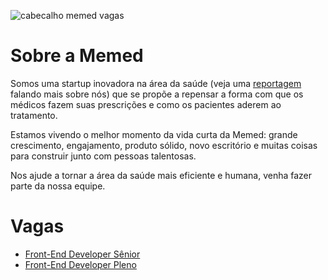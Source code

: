 ![cabecalho memed vagas](https://user-images.githubusercontent.com/2197005/28585641-3af632aa-7147-11e7-8aa8-ae94d2845b33.png)

# Sobre a Memed

Somos uma startup inovadora na área da saúde (veja uma [reportagem](http://ofuturodascoisas.com/ele-resolveu-um-problema-na-medicina-e-sua-startup-ganhou-o-qprize-2015-como-a-melhor-da-america-latina/) falando mais sobre nós) que se propõe a repensar a forma com que os médicos fazem suas prescrições e como os pacientes aderem ao tratamento.

Estamos vivendo o melhor momento da vida curta da Memed: grande crescimento, engajamento, produto sólido, novo escritório e muitas coisas para construir junto com pessoas talentosas.

Nos ajude a tornar a área da saúde mais eficiente e humana, venha fazer parte da nossa equipe.

# Vagas

- [Front-End Developer Sênior](https://github.com/frontendbr/vagas/issues/418)
- [Front-End Developer Pleno](https://github.com/frontendbr/vagas/issues/419)
